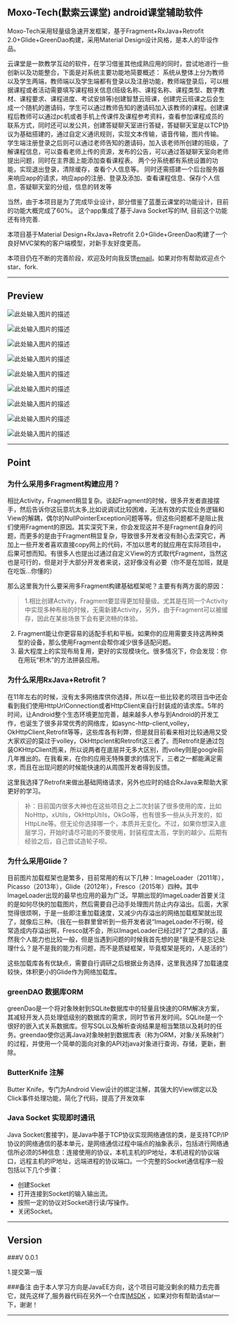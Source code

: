 Moxo-Tech(默索云课堂)
android课堂辅助软件
---------
Moxo-Tech采用轻量级急速开发框架，基于Fragment+RxJava+Retrofit 2.0+Glide+GreenDao构建，采用Material Design设计风格，是本人的毕设作品。

云课堂是一款教学互动的软件，在学习借鉴其他成熟应用的同时，尝试地进行一些创新以及功能整合，下面是对系统主要功能地简要概述：
系统从整体上分为教师以及学生两端，教师端以及学生端都有登录以及注册功能，教师端登录后，可以根据课程或者活动需要填写课程相关信息(班级名称、课程名称、课程类型、数字教材、课程要求、课程进度、考试安排等)创建智慧云班课，创建完云班课之后会生成一个随机的邀请码，学生可以通过教师告知的邀请码加入该教师的课程。创建课程后教师可以通过pc机或者手机上传课件及课程参考资料，查看参加课程成员的联系方式，同时还可以发公共，创建答疑聊天室进行答疑，答疑聊天室是以TCP协议为基础搭建的，通过自定义通讯规则，实现文本传输，语音传输，图片传输。
学生端注册登录之后则可以通过老师告知的邀请码，加入该老师所创建的班级，了解课程信息，可以查看老师上传的资源，发布的公告，可以通过答疑聊天室向老师提出问题，同时在主界面上能添加查看课程表。
两个分系统都有系统设置的功能，实现退出登录，清除缓存，查看个人信息等。
同时还需搭建一个后台服务器来响应app的请求，响应app的注册、登录及添加、查看课程信息、保存个人信息，答疑聊天室的分组，信息的转发等


当然，由于本项目是为了完成毕业设计，部分借鉴了蓝墨云课堂的功能设计，目前的功能大概完成了60%。
这个app集成了基于Java Socket写的IM, 目前这个功能还有待完善.

本项目基于Material Design+RxJava+Retrofit 2.0+Glide+GreenDao构建了一个良好MVC架构的客户端模型，对新手友好度更高。


本项目仍在不断的完善阶段，欢迎及时向我反馈[email](lsd2015y@Outlook.com)。如果对你有帮助欢迎点个star、fork.

---------------

Preview
-------------

![此处输入图片的描述](https://github.com/ZionLin2016/Moxo-Tech/blob/master/screenshots/1.png?raw=true)

![此处输入图片的描述](https://github.com/ZionLin2016/Moxo-Tech/blob/master/screenshots/2.png?raw=true)

![此处输入图片的描述](https://github.com/ZionLin2016/Moxo-Tech/blob/master/screenshots/3.png?raw=true)

![此处输入图片的描述](https://github.com/ZionLin2016/Moxo-Tech/blob/master/screenshots/4.png?raw=true)

![此处输入图片的描述](https://github.com/ZionLin2016/Moxo-Tech/blob/master/screenshots/5.jpg?raw=true)

![此处输入图片的描述](https://github.com/ZionLin2016/Moxo-Tech/blob/master/screenshots/6.jpg?raw=true)

![此处输入图片的描述](https://github.com/ZionLin2016/Moxo-Tech/blob/master/screenshots/7.jpg?raw=true)

![此处输入图片的描述](https://github.com/ZionLin2016/Moxo-Tech/blob/master/screenshots/8.jpg?raw=true)

![此处输入图片的描述](https://github.com/ZionLin2016/Moxo-Tech/blob/master/screenshots/9.png?raw=true)

---------------

Point
--------------------


### 为什么采用多Fragment构建应用？
相比Activity，Fragment稍显复杂。谈起Fragment的时候，很多开发者直接摆手，然后告诉你这玩意坑太多,比如说调试比较困难，无法有效的实现业务逻辑和View的解耦，偶尔的NullPointerException问题等等。但这些问题都不是阻止我们使用Fragment的原因。其实深究下来，你会发现这并不是Fragment自身的问题，而更多的是由于Fragment稍显复杂，导致很多开发者没有耐心去深究它，再加上一些开发者喜欢直接copy网上的代码，不加以思考的就应用在实际项目中，后果可想而知。有很多人也提出过通过自定义View的方式取代Fragment，当然这也是可行的，但是对于大部分开发者来说，这好像没有必要（你不是在加班，就是在吃饭...你懂的）

那么这里我为什么要采用多Fragment构建基础框架呢？主要有有两方面的原因：
>1.相比创建Actvity，Fragment要显得更加轻量级。尤其是在同一个Activity中实现多种布局的时候，无需新建Activity，另外，由于Fragment可以被缓存，因此在某些场景下会有更流畅的体验。
2. Fragment能让你更容易的适配手机和平板。如果你的应用需要支持这两种类型的设备，那么使用Fragment会帮你减少很多适配问题。
3. 最大程度上的实现布局复用，更好的实现模块化。很多情况下，你会发现：你在用玩“积木”的方法拼装应用。



### 为什么采用RxJava+Retrofit？
在11年左右的时候，没有太多网络库供你选择，所以在一些比较老的项目当中还会看到我们使用HttpUrlConnection或者HttpClient来自行封装成的请求库。5年的时间，让Android整个生态环境更加完善，越来越多人参与到Android的开发工作，也诞生了很多非常优秀的网络库，如async-http-client,volley，OkHttpClient,Retrofit等等，这些库各有利弊，但是就目前看来相对比较通用又受大家欢迎的莫过于volley，OkHttpclent和Retrofit这三者了。而Retrofit是通过包装OKHttpClient而来，所以说两者在底层并无多大区别，而volley则是google前几年推出的。在我看来，在你的应用无特殊要求的情况下，三者之一都能满足需求，而且在出现问题的时候能快速的从周围开发者得到反馈。

这里我选择了Retrofit来做出基础网络请求，另外也应时的结合RxJava来帮助大家更好的学习。

>补：目前国内很多大神也在这些项目之上二次封装了很多使用的库，比如NoHttp，xUtils，OkHttpUtils，OkGo等，也有很多一些从头开发的，如HttpLite等。但无论你选择哪一个，本质并无变化。不过，如果你想深入底层学习，开始时请尽可能的不要使用，封装程度太高，学到的越少。后期有经验之后，自己尝试造轮子呗。


### 为什么采用Glide？
目前图片加载框架也是繁多，目前常用的有以下几种：ImageLoader（2011年），Picasso（2013年），Glide（2012年），Fresco（2015年）四种。其中ImageLoader出现的最早也应用的最为广泛。早期出现的ImageLoader首要关注的是如何尽快的加载图片，然后需要自己动手处理图片防止内存溢出。后面，大家觉得很烦啊，于是一些即注重加载速度，又减少内存溢出的网络加载框架就出现了，就像后三种。（我在一些群里曾听到一些开发者说“ImageLoader不行啊，经常造成内存溢出啊，Fresco就不会，所以ImageLoader已经过时了”之类的话，虽然我个人能力也比较一般，但是当遇到问题的时候我首先想的是“我是不是忘记处理什么？是不是我的能力有问题，而不是质疑框架，毕竟框架是死的，人是活的”）



这些加载库各有优缺点，需要自行调研之后根据业务选择，这里我选择了加载速度较快，体积更小的Glide作为网络加载库。



### greenDAO 数据库ORM
greenDao是一个将对象映射到SQLite数据库中的轻量且快速的ORM解决方案，其减轻开发人员处理低级别的数据库的需求，同时节省开发时间。SQLite是一个很好的嵌入式关系数据库。但写SQL以及解析查询结果是相当繁琐以及耗时的任务。greendao使你远离Java对象映射到数据库表（称为ORM，对象/关系映射”）的过程，并使用一个简单的面向对象的API对java对象进行查询，存储，更新，删除。

### ButterKnife 注解
Butter Knife，专门为Android View设计的绑定注解，其强大的View绑定以及Click事件处理功能，简化了代码，提高了开发效率

### Java Socket 实现即时通讯
Java Socket(套接字)，是Java中基于TCP协议实现网络通信的类，是支持TCP/IP协议的网络通信的基本单元，是网络通信过程中端点的抽象表示，包括进行网络通信所必须的5种信息：连接使用的协议，本机主机的IP地址，本机进程的协议端口，远程主机的IP地址，远端进程的协议端口。一个完整的Socket通信程序一般包括以下几个步骤：
* 创建Socket
* 打开连接到Socket的输入输出流。
* 按照一定的协议对Socket进行读/写操作。
* 关闭Socket。
 

--------------

Version
---------

###V 0.0.1

1.提交第一版

###备注
由于本人学习方向是JavaEE方向，这个项目可能没剩余的精力去完善它，就先这样了,服务器代码在另外一个仓库[IMSDK](https://github.com/ZionLin2016/IMSDK.git) ，如果对你有帮助请star一下，谢谢！

--------------------
 
